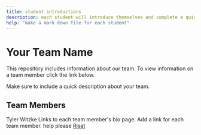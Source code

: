 ```yaml
---
title: student introductions
description: each student will introduce themselves and complete a quick bio
help: "make a mark down file for each student"
---
```


# Your Team Name

This repository includes information about our team. To view information on a team member click the link below.

Make sure to include a quick description about your team.

## Team Members
Tyler Witzke
Links to each team member's bio page. Add a link for each team member.
help please
[Risat](/risat.md)